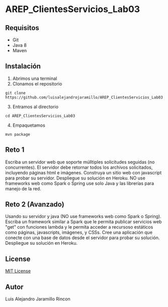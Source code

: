 # AREP_ClientesServicios_Lab03
## Requisitos
* Git
* Java 8
* Maven

## Instalación
1. Abrimos una terminal
2. Clonamos el repositorio
```
git clone https://github.com/luisalejandrojaramillo/AREP_ClientesServicios_Lab03
```
3. Entramos al directorio
```
cd AREP_ClientesServicios_Lab03
```
4. Empaquetamos
```
mvn package
```

## Reto 1
Escriba un servidor web que soporte múlltiples solicitudes seguidas (no concurrentes). El servidor debe retornar todos los archivos solicitados, incluyendo páginas html e imágenes. Construya un sitio web con javascript para probar su servidor. Despliegue su solución en Heroku. NO use frameworks web como Spark o Spring use solo Java y las librerías para manejo de la red.

## Reto 2 (Avanzado)
Usando su  servidor y java (NO use frameworks web como Spark o Spring). Escriba un framework similar a Spark que le permita publicar servicios web "get" con funciones lambda y le permita acceder a recursoso estáticos como páginas, javascripts, imágenes, y CSSs. Cree una aplicación que conecte con una base de datos desde el servidor para probar su solución. Despliegue su solución en Heroku.

## License
[MIT License ](/LICENSE)
## Autor
Luis Alejandro Jaramillo Rincon
